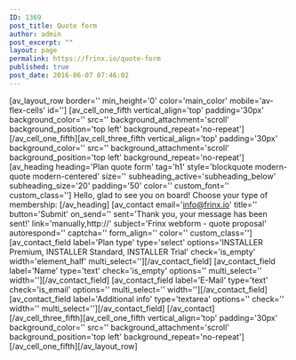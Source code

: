 ```yaml
---
ID: 1369
post_title: Quote form
author: admin
post_excerpt: ""
layout: page
permalink: https://frinx.io/quote-form
published: true
post_date: 2016-06-07 07:46:02
---
```

[av_layout_row border='' min_height='0' color='main_color' mobile='av-flex-cells' id=''] [av_cell_one_fifth vertical_align='top' padding='30px' background_color='' src='' background_attachment='scroll' background_position='top left' background_repeat='no-repeat'] [/av_cell_one_fifth][av_cell_three_fifth vertical_align='top' padding='30px' background_color='' src='' background_attachment='scroll' background_position='top left' background_repeat='no-repeat'] [av_heading heading='Plan quote form' tag='h1' style='blockquote modern-quote modern-centered' size='' subheading_active='subheading_below' subheading_size='20' padding='50' color='' custom_font='' custom_class=''] Hello, glad to see you on board! Choose your type of membership: [/av_heading] [av_contact email='info@frinx.io' title='' button='Submit' on_send='' sent='Thank you, your message has been sent!' link='manually,http://' subject='Frinx webform - quote proposal' autorespond='' captcha='' form_align='' color='' custom_class=''] [av_contact_field label='Plan type' type='select' options='INSTALLER Premium, INSTALLER Standard, INSTALLER Trial' check='is_empty' width='element_half' multi_select=''][/av_contact_field] [av_contact_field label='Name' type='text' check='is_empty' options='' multi_select='' width=''][/av_contact_field] [av_contact_field label='E-Mail' type='text' check='is_email' options='' multi_select='' width=''][/av_contact_field] [av_contact_field label='Additional info' type='textarea' options='' check='' width='' multi_select=''][/av_contact_field] [/av_contact] [/av_cell_three_fifth][av_cell_one_fifth vertical_align='top' padding='30px' background_color='' src='' background_attachment='scroll' background_position='top left' background_repeat='no-repeat'] [/av_cell_one_fifth][/av_layout_row]
